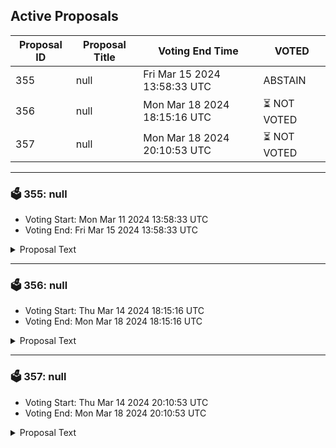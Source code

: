 ## Active Proposals

| Proposal ID | Proposal Title | Voting End Time | VOTED |
|-------------|----------------|-----------------|-------|
| 355 | null | Fri Mar 15 2024 13:58:33 UTC | ABSTAIN |
| 356 | null | Mon Mar 18 2024 18:15:16 UTC | ⏳ NOT VOTED |
| 357 | null | Mon Mar 18 2024 20:10:53 UTC | ⏳ NOT VOTED |

---

### 🗳 355: null
- Voting Start: Mon Mar 11 2024 13:58:33 UTC
- Voting End: Fri Mar 15 2024 13:58:33 UTC

<details>
<summary>Proposal Text</summary>
 
null
</details>

---

### 🗳 356: null
- Voting Start: Thu Mar 14 2024 18:15:16 UTC
- Voting End: Mon Mar 18 2024 18:15:16 UTC

<details>
<summary>Proposal Text</summary>
 
null
</details>

---

### 🗳 357: null
- Voting Start: Thu Mar 14 2024 20:10:53 UTC
- Voting End: Mon Mar 18 2024 20:10:53 UTC

<details>
<summary>Proposal Text</summary>
 
null
</details>
